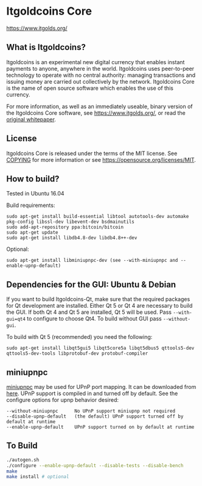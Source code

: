 Itgoldcoins Core 
=====================================

https://www.itgolds.org/

What is Itgoldcoins?
----------------

Itgoldcoins is an experimental new digital currency that enables instant payments to
anyone, anywhere in the world. Itgoldcoins uses peer-to-peer technology to operate
with no central authority: managing transactions and issuing money are carried
out collectively by the network. Itgoldcoins Core is the name of open source
software which enables the use of this currency.

For more information, as well as an immediately useable, binary version of
the Itgoldcoins Core software, see https://www.itgolds.org/, or read the
[original whitepaper](https://www.itgolds.org/itgc%E7%99%BD%E7%9A%AE%E4%B9%A6%E4%BA%9A%E5%A4%AA%E5%8C%BA%E7%A4%BE%E5%8C%BA%E4%BF%AE%E8%AE%A2%E7%89%88.pdf).

License
-------

Itgoldcoins Core is released under the terms of the MIT license. See [COPYING](COPYING) for more
information or see https://opensource.org/licenses/MIT.

How to build?
-------------
Tested in Ubuntu 16.04

Build requirements:

    sudo apt-get install build-essential libtool autotools-dev automake pkg-config libssl-dev libevent-dev bsdmainutils 
    sudo add-apt-repository ppa:bitcoin/bitcoin
    sudo apt-get update
    sudo apt-get install libdb4.8-dev libdb4.8++-dev

Optional:

    sudo apt-get install libminiupnpc-dev (see --with-miniupnpc and --enable-upnp-default)

Dependencies for the GUI: Ubuntu & Debian
-----------------------------------------

If you want to build Itgoldcoins-Qt, make sure that the required packages for Qt development
are installed. Either Qt 5 or Qt 4 are necessary to build the GUI.
If both Qt 4 and Qt 5 are installed, Qt 5 will be used. Pass `--with-gui=qt4` to configure to choose Qt4.
To build without GUI pass `--without-gui`.

To build with Qt 5 (recommended) you need the following:

    sudo apt-get install libqt5gui5 libqt5core5a libqt5dbus5 qttools5-dev qttools5-dev-tools libprotobuf-dev protobuf-compiler

miniupnpc
---------

[miniupnpc](http://miniupnp.free.fr/) may be used for UPnP port mapping.  It can be downloaded from [here](
http://miniupnp.tuxfamily.org/files/).  UPnP support is compiled in and
turned off by default.  See the configure options for upnp behavior desired:

	--without-miniupnpc      No UPnP support miniupnp not required
	--disable-upnp-default   (the default) UPnP support turned off by default at runtime
	--enable-upnp-default    UPnP support turned on by default at runtime

To Build
---------------------

```bash
./autogen.sh
./configure --enable-upnp-default --disable-tests --disable-bench
make
make install # optional
```

